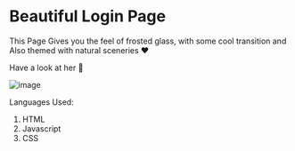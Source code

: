 # Beautiful Login Page

This Page Gives you the feel of frosted glass, with some cool transition and Also themed with natural sceneries ♥

Have a look at her 👀

![image](https://user-images.githubusercontent.com/64465138/122915599-88873d00-d379-11eb-9e35-894248530273.png)




Languages Used:
  1. HTML
  2. Javascript
  3. CSS

